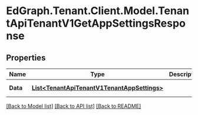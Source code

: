 # EdGraph.Tenant.Client.Model.TenantApiTenantV1GetAppSettingsResponse

## Properties

Name | Type | Description | Notes
------------ | ------------- | ------------- | -------------
**Data** | [**List&lt;TenantApiTenantV1TenantAppSettings&gt;**](TenantApiTenantV1TenantAppSettings.md) |  | [optional] [readonly] 

[[Back to Model list]](../README.md#documentation-for-models) [[Back to API list]](../README.md#documentation-for-api-endpoints) [[Back to README]](../README.md)

